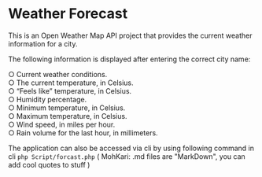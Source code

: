 # Weather Forecast

This is an Open Weather Map API project that provides the
current weather information for a city.

The following information is displayed after entering the correct city name:

○ Current weather conditions. <br>
○ The current temperature, in Celsius. <br>
○ “Feels like” temperature, in Celsius. <br>
○ Humidity percentage. <br>
○ Minimum temperature, in Celsius. <br>
○ Maximum temperature, in Celsius. <br>
○ Wind speed, in miles per hour. <br>
○ Rain volume for the last hour, in millimeters. <br>


The application can also be accessed via cli by using following command in cli
`php Script/forcast.php` ( MohKari: .md files are "MarkDown", you can add cool quotes to stuff )

